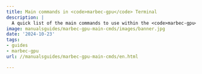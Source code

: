 ```yaml
---
title: Main commands in <code>marbec-gpu</code> Terminal
description: |
  A quick list of the main commands to use within the <code>marbec-gpu</code> Terminal.
image: manualsguides/marbec-gpu-main-cmds/images/banner.jpg
date: '2024-10-23'
tags:
- guides
- marbec-gpu
url: //manualsguides/marbec-gpu-main-cmds/en.html

---
```


